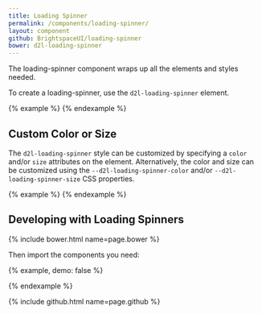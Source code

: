```yaml
---
title: Loading Spinner
permalink: /components/loading-spinner/
layout: component
github: BrightspaceUI/loading-spinner
bower: d2l-loading-spinner
---
```

The loading-spinner component wraps up all the elements and styles needed.

To create a loading-spinner, use the `d2l-loading-spinner` element.

{% example %}
<d2l-loading-spinner></d2l-loading-spinner>
{% endexample %}

## Custom Color or Size

The `d2l-loading-spinner` style can be customized by specifying a `color` and/or `size` attributes on the element. Alternatively, the color and size can be customized using the `--d2l-loading-spinner-color` and/or `--d2l-loading-spinner-size` CSS properties.

{% example %}
<d2l-loading-spinner color="#e57231" size="30"></d2l-loading-spinner>
<d2l-loading-spinner color="#e57231" size="50"></d2l-loading-spinner>
<d2l-loading-spinner color="#e57231" size="100"></d2l-loading-spinner>
{% endexample %}

## Developing with Loading Spinners

{% include bower.html name=page.bower %}

Then import the components you need:

{% example, demo: false %}
<!-- for a loading spinner -->
<link
  rel="import"
  href="bower_components/d2l-loading-spinner/d2l-loading-spinner.html">
{% endexample %}

{% include github.html name=page.github %}

